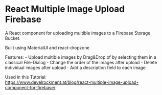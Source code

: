 # React Multiple Image Upload Firebase

A React component for uploading multible images to a Firebase Storage Bucket.

Built using MaterialUI and react-dropzone

Features: - Upload multible images by Drag&Drop of by selecting them in a classical File-Dialog - Change the order of the images after upload - Delete individual images after upload - Add a description field to each image

Used in this Tutorial:<br>
https://www.develrockment.at/blog/react-multiple-image-upload-component-for-firebase/
